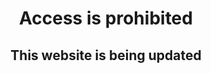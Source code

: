#

<html>
<center> 
<h1 style="-webkit-touch-callout: none;     -webkit-user-select: none;  -moz-user-select: none;  -ms-user-select: none;user-select: none; ">Access is prohibited</h1>
<h2 style="-webkit-touch-callout: none;     -webkit-user-select: none;  -moz-user-select: none;  -ms-user-select: none;user-select: none; ">This website is being updated</h2>

</center>


</html>
